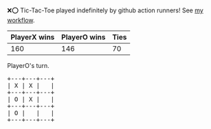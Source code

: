 :x::o: Tic-Tac-Toe played indefinitely by github action runners! See [my workflow](.github/workflows/play.yaml).

|PlayerX wins|PlayerO wins|Ties|
|-|-|-|
|160|146|70|

PlayerO's turn.

<pre>
+---+---+---+
| X | X |   |
+---+---+---+
| O | X |   |
+---+---+---+
| O |   |   |
+---+---+---+
</pre>